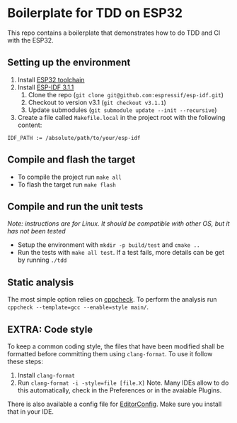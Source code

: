 Boilerplate for TDD on ESP32
============================

This repo contains a boilerplate that demonstrates how to do TDD and CI with the ESP32.

## Setting up the environment
1. Install [ESP32 toolchain](https://esp-idf.readthedocs.io/en/latest/get-started/index.html#setup-toolchain)
2. Install [ESP-IDF 3.1.1](https://esp-idf.readthedocs.io/en/latest/get-started/index.html#get-esp-idf)
    1. Clone the repo (`git clone git@github.com:espressif/esp-idf.git`)
    2. Checkout to version v3.1 (`git checkout v3.1.1`)
    3. Update submodules (`git submodule update --init --recursive`)
3. Create a file called `Makefile.local` in the project root with the following content:
```
IDF_PATH := /absolute/path/to/your/esp-idf
```

## Compile and flash the target
* To compile the project run `make all`
* To flash the target run `make flash`

## Compile and run the unit tests
*Note: instructions are for Linux. It should be compatible with other OS, but it has not been tested*
* Setup the environment with `mkdir -p build/test` and `cmake ..`
* Run the tests with `make all test`. If a test fails, more details can be get by running `./tdd`

## Static analysis
The most simple option relies on [cppcheck](cppcheck.sourceforge.net). To perform the analysis run `cppcheck --template=gcc --enable=style main/`.

## EXTRA: Code style
To keep a common coding style, the files that have been modified shall be formatted before committing them using `clang-format`. To use it follow these steps:
1. Install `clang-format`
2. Run `clang-format -i -style=file [file.X]`
Note. Many IDEs allow to do this automatically, check in the Preferences or in the avaiable Plugins.

There is also available a config file for [EditorConfig](https://editorconfig.org). Make sure you install that in your IDE.
